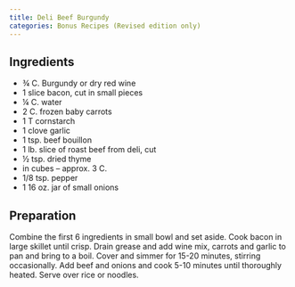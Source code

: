```yaml
---
title: Deli Beef Burgundy
categories: Bonus Recipes (Revised edition only)
---
```


## Ingredients

- ¾ C. Burgundy or dry red wine
- 1 slice bacon, cut in small pieces
- ¼ C. water
- 2 C. frozen baby carrots
- 1 T cornstarch
- 1 clove garlic
- 1 tsp. beef bouillon
- 1 lb. slice of roast beef from deli, cut
- ½ tsp. dried thyme
- in cubes – approx. 3 C.
- 1/8 tsp. pepper
- 1 16 oz. jar of small onions

## Preparation

Combine the first 6 ingredients in small bowl and set aside.  Cook bacon in large skillet until crisp.  Drain grease and add wine mix, carrots and garlic to pan and bring to a boil.  Cover and simmer for 15-20 minutes, stirring occasionally.  Add beef and onions and cook 5-10 minutes until thoroughly heated.  Serve over rice or noodles.

